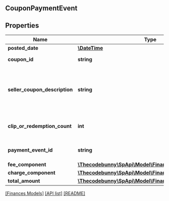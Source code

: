 ## CouponPaymentEvent

## Properties

Name | Type | Description | Notes
------------ | ------------- | ------------- | -------------
**posted_date** | [**\DateTime**](\DateTime.md) |  | [optional]
**coupon_id** | **string** | A coupon identifier. | [optional]
**seller_coupon_description** | **string** | The description provided by the seller when they created the coupon. | [optional]
**clip_or_redemption_count** | **int** | The number of coupon clips or redemptions. | [optional]
**payment_event_id** | **string** | A payment event identifier. | [optional]
**fee_component** | [**\Thecodebunny\SpApi\Model\Finances\FeeComponent**](FeeComponent.md) |  | [optional]
**charge_component** | [**\Thecodebunny\SpApi\Model\Finances\ChargeComponent**](ChargeComponent.md) |  | [optional]
**total_amount** | [**\Thecodebunny\SpApi\Model\Finances\Currency**](Currency.md) |  | [optional]

[[Finances Models]](../) [[API list]](../../Api) [[README]](../../../README.md)
